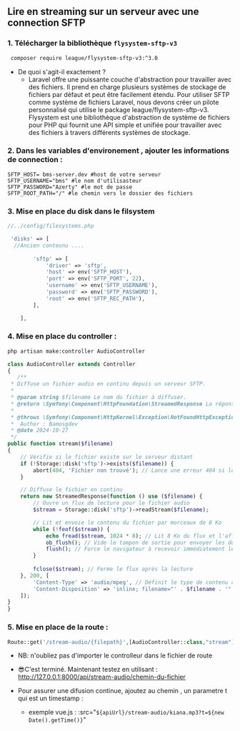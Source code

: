 ## Lire en streaming sur un serveur avec une connection SFTP

### 1. Télécharger la bibliothèque `flysystem-sftp-v3`
```bash
 composer require league/flysystem-sftp-v3:^3.0
```
* De quoi s'agit-il exactement ?
   - Laravel offre une puissante couche d'abstraction pour travailler avec des fichiers. Il prend en charge plusieurs systèmes de stockage de fichiers par défaut et peut être facilement étendu. Pour utiliser SFTP comme système de fichiers Laravel, nous devons créer un pilote personnalisé qui utilise le package league/flysystem-sftp-v3. Flysystem est une bibliothèque d'abstraction de système de fichiers pour PHP qui fournit une API simple et unifiée pour travailler avec des fichiers à travers différents systèmes de stockage.

### 2. Dans les variables d'environement , ajouter les informations de connection : 
```.env
SFTP_HOST= bms-server.dev #host de votre serveur
SFTP_USERNAME="bms" #le nom d'utilisasteur
SFTP_PASSWORD="Azerty" #le mot de passe
SFTP_ROOT_PATH="/" #le chemin vers le dossier des fichiers 
```

### 3. Mise en place du disk dans le filsystem 
```php
//../config/filesystems.php

 'disks' => [
  //Ancien conteunu ....
        
        'sftp' => [
            'driver' => 'sftp',
            'host' => env('SFTP_HOST'),
            'port' => env('SFTP_PORT', 22),
            'username' => env('SFTP_USERNAME'),
            'password' => env('SFTP_PASSWORD'),
            'root' => env('SFTP_REC_PATH'),
        ],

    ],
```

### 4. Mise en place du controller : 
```bash
php artisan make:controller AudioController
```
```php
class AudioController extends Controller
{
   /**
 * Diffuse un fichier audio en continu depuis un serveur SFTP.
 *
 * @param string $filename Le nom du fichier à diffuser.
 * @return \Symfony\Component\HttpFoundation\StreamedResponse La réponse HTTP pour le streaming du fichier audio.
 *
 * @throws \Symfony\Component\HttpKernel\Exception\NotFoundHttpException Si le fichier n'est pas trouvé sur le serveur distant.
 *  Author : Bamosgdev 
 * @date 2024-10-27
 */
public function stream($filename)
{
    // Vérifie si le fichier existe sur le serveur distant
    if (!Storage::disk('sftp')->exists($filename)) {
        abort(404, 'Fichier non trouvé'); // Lance une erreur 404 si le fichier n'existe pas
    }

    // Diffuse le fichier en continu
    return new StreamedResponse(function () use ($filename) {
        // Ouvre un flux de lecture pour le fichier audio
        $stream = Storage::disk('sftp')->readStream($filename);

        // Lit et envoie le contenu du fichier par morceaux de 8 Ko
        while (!feof($stream)) {
            echo fread($stream, 1024 * 8); // Lit 8 Ko du flux et l'affiche
            ob_flush(); // Vide le tampon de sortie pour envoyer les données
            flush(); // Force le navigateur à recevoir immédiatement les données
        }
        
        fclose($stream); // Ferme le flux après la lecture
    }, 200, [
        'Content-Type' => 'audio/mpeg', // Définit le type de contenu comme audio/mpeg
        'Content-Disposition' => 'inline; filename="' . $filename . '"' // Indique le nom du fichier dans la réponse
    ]);
}
}
```
### 5. Mise en place de la route : 
```php
Route::get('/stream-audio/{filepath}',[AudioController::class,"stream"]);
```
* NB: n'oubliez pas d'importer le controlleur dans le fichier de route

* 😎C'est terminé.
  Maintenant testez en utilisant : http://127.0.0.1:8000/api/stream-audio/chemin-du-fichier
* Pour assurer une difusion continue, ajoutez au chemin , un parametre t qui est un timestamp :
  - exemple vue.js :  :src="`${apiUrl}/stream-audio/kiana.mp3?t=${new Date().getTime()}`"
